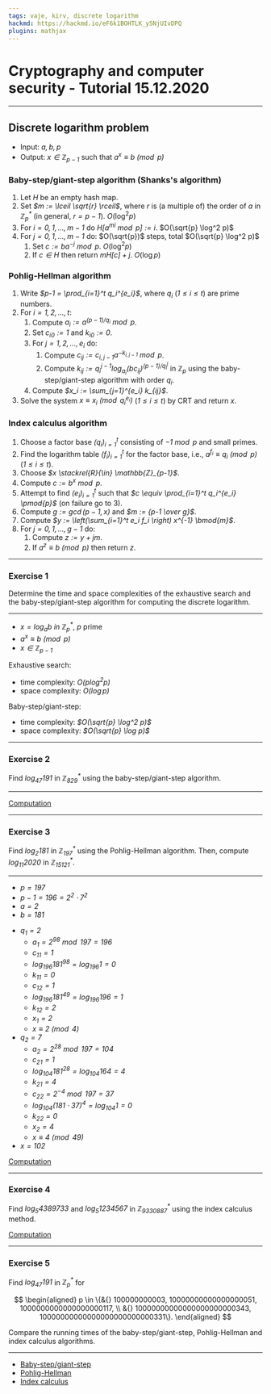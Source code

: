 ```yaml
---
tags: vaje, kirv, discrete logarithm
hackmd: https://hackmd.io/eF6k1BOHTLK_y5NjUIvDPQ
plugins: mathjax
---
```

# Cryptography and computer security - Tutorial 15.12.2020

---

## Discrete logarithm problem

* Input: <i>$a, b, p$</i>
* Output: <i>$x \in \mathbb{Z}_{p-1}$</i> such that <i>$a^x \equiv b \pmod{p}$</i>

### Baby-step/giant-step algorithm (Shanks's algorithm)

1. Let <i>$H$</i> be an empty hash map.
2. Set <i>$m := \lceil \sqrt{r} \rceil$</i>, where <i>$r$</i> is (a multiple of) the order of <i>$a$</i> in <i>$\mathbb{Z}_p^*$</i> (in general, <i>$r = p-1$</i>). $O(\log^2 p)$
3. For <i>$i = 0, 1, \dots, m-1$</i> do <i>$H[a^{mi} \bmod{p}] := i$</i>. $O(\sqrt{p} \log^2 p)$
4. For <i>$j = 0, 1, \dots, m-1$</i> do: $O(\sqrt{p})$ steps, total $O(\sqrt{p} \log^2 p)$
   1. Set <i>$c := ba^{-j} \bmod{p}$</i>. $O(\log^2 p)$
   2. If <i>$c \in H$</i> then return <i>$m H[c] + j$</i>. $O(\log p)$

### Pohlig-Hellman algorithm

1. Write <i>$p-1 = \prod_{i=1}^t q_i^{e_i}$</i>, where <i>$q_i$</i> (<i>$1 \le i \le t$</i>) are prime numbers.
2. For <i>$i = 1, 2, \dots, t$</i>:
   1. Compute <i>$a_i := a^{(p-1)/q_i} \bmod{p}$</i>.
   2. Set <i>$c_{i0} := 1$</i> and <i>$k_{i0} := 0$</i>.
   3. For <i>$j = 1, 2, \dots, e_i$</i> do:
      1. Compute <i>$c_{ij} := c_{i,j-1} a^{-k_{i,j-1}} \bmod{p}$</i>.
      2. Compute <i>$k_{ij} := q_i^{j-1} \log_{a_i} (b c_{ij})^{(p-1)/q_i^j}$</i> in <i>$\mathbb{Z}_p$</i> using the baby-step/giant-step algorithm with order <i>$q_i$</i>.
   4. Compute <i>$x_i := \sum_{j=1}^{e_i} k_{ij}$</i>.
3. Solve the system <i>$x \equiv x_i \pmod{q_i^{e_i}}$</i> (<i>$1 \le i \le t$</i>) by CRT and return <i>$x$</i>.

### Index calculus algorithm

1. Choose a factor base <i>$(q_i)_{i=1}^t$</i> consisting of <i>$-1 \bmod{p}$</i> and small primes.
2. Find the logarithm table <i>$(f_i)_{i=1}^t$</i> for the factor base, i.e., <i>$a^{f_i} \equiv q_i \pmod{p}$</i> (<i>$1 \le i \le t$</i>).
3. Choose <i>$x \stackrel{R}{\in} \mathbb{Z}_{p-1}$</i>.
4. Compute <i>$c := b^x \bmod{p}$</i>.
5. Attempt to find <i>$(e_i)_{i=1}^t$</i> such that <i>$c \equiv \prod_{i=1}^t q_i^{e_i} \pmod{p}$</i> (on failure go to 3).
6. Compute <i>$g := \gcd(p-1, x)$</i> and <i>$m := {p-1 \over g}$</i>.
7. Compute <i>$y := \left(\sum_{i=1}^t e_i f_i \right) x^{-1} \bmod{m}$</i>.
8. For <i>$j = 0, 1, \dots, g-1$</i> do:
   1. Compute <i>$z := y + jm$</i>.
   2. If <i>$a^z \equiv b \pmod{p}$</i> then return <i>$z$</i>.

---

### Exercise 1

Determine the time and space complexities of the exhaustive search and the baby-step/giant-step algorithm for computing the discrete logarithm.

----

* <i>$x = \log_a b$ in $\mathbb{Z}_p^*$</i>, <i>$p$</i> prime
* <i>$a^x \equiv b \pmod{p}$</i>
* <i>$x \in \mathbb{Z}_{p-1}$</i>

Exhaustive search:
* time complexity: <i>$O(p \log^2 p)$</i>
* space complexity: <i>$O(\log p)$</i>

Baby-step/giant-step:
* time complexity: <i>$O(\sqrt{p} \log^2 p)$</i>
* space complexity: <i>$O(\sqrt{p} \log p)$</i>

---

### Exercise 2

Find <i>$\log_{47} 191$</i> in <i>$\mathbb{Z}^*_{829}$</i> using the baby-step/giant-step algorithm.

----

[Computation](https://nbviewer.jupyter.org/github/jaanos/kirv/blob/master/notebooks/BabyStepGiantStep.ipynb)

---

### Exercise 3

Find <i>$\log_2 181$</i> in <i>$\mathbb{Z}^*_{197}$</i> using the Pohlig-Hellman algorithm. Then, compute <i>$\log_{11} 2020$</i> in <i>$\mathbb{Z}^*_{15121}$</i>.

----

* <i>$p = 197$</i>
* <i>$p-1 = 196 = 2^2 \cdot 7^2$</i>
* <i>$a = 2$</i>
* <i>$b = 181$</i>

- <i>$q_1 = 2$</i>
  + <i>$a_1 = 2^{98} \bmod{197} = 196$</i>
  + <i>$c_{11} = 1$</i>
  + <i>$\log_{196} 181^{98} = \log_{196} 1 = 0$</i>
  + <i>$k_{11} = 0$</i>
  + <i>$c_{12} = 1$</i>
  + <i>$\log_{196} 181^{49} = \log_{196} 196 = 1$</i>
  + <i>$k_{12} = 2$</i>
  + <i>$x_1 = 2$</i>
  + <i>$x \equiv 2 \pmod{4}$</i>
- <i>$q_2 = 7$</i>
  + <i>$a_2 = 2^{28} \bmod{197} = 104$</i>
  + <i>$c_{21} = 1$</i>
  + <i>$\log_{104} 181^{28} = \log_{104} 164 = 4$</i>
  + <i>$k_{21} = 4$</i>
  + <i>$c_{22} = 2^{-4} \bmod{197} = 37$</i>
  + <i>$\log_{104} (181 \cdot 37)^4 = \log_{104} 1 = 0$</i>
  + <i>$k_{22} = 0$</i>
  + <i>$x_2 = 4$</i>
  + <i>$x \equiv 4 \pmod{49}$</i>
- <i>$x = 102$</i>

[Computation](https://nbviewer.jupyter.org/github/jaanos/kirv/blob/master/notebooks/PohligHellman.ipynb)

---

### Exercise 4

Find <i>$\log_5 4389733$</i> and <i>$\log_5 1234567$</i> in <i>$\mathbb{Z}^*_{9330887}$</i> using the index calculus method.

[Computation](https://nbviewer.jupyter.org/github/jaanos/kirv/blob/master/notebooks/IndexCalculus.ipynb)

---

### Exercise 5

Find <i>$\log_{47} 191$</i> in <i>$\mathbb{Z}^*_p$</i> for

$$
\begin{aligned}
p \in \{&{} 100000000003, 10000000000000000051, 1000000000000000000117, \\
&{} 10000000000000000000000343, 10000000000000000000000000331\}.
\end{aligned}
$$

Compare the running times of the baby-step/giant-step, Pohlig-Hellman and index calculus algorithms.

----

* [Baby-step/giant-step](https://nbviewer.jupyter.org/github/jaanos/kirv/blob/master/notebooks/BabyStepGiantStep.ipynb#Running-time-comparison)
* [Pohlig-Hellman](https://nbviewer.jupyter.org/github/jaanos/kirv/blob/master/notebooks/PohligHellman.ipynb#Running-time-comparison)
* [Index calculus](https://nbviewer.jupyter.org/github/jaanos/kirv/blob/master/notebooks/IndexCalculus.ipynb#Running-time-comparison)
